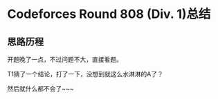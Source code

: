 # Codeforces Round 808 (Div. 1)总结

## 思路历程

开题晚了一点，不过问题不大，直接看题。

T1猜了一个结论，打了一下，没想到就这么水淋淋的A了？

然后就什么都不会了~~~